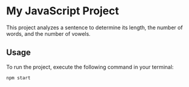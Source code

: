 # My JavaScript Project

This project analyzes a sentence to determine its length, the number of words, and the number of vowels.

## Usage

To run the project, execute the following command in your terminal:

```bash
npm start
